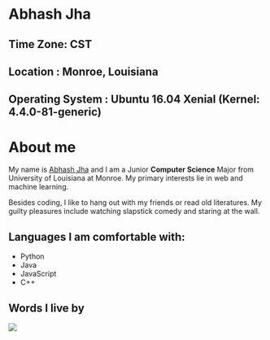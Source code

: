
# Abhash Jha

## Time Zone: CST

## Location : Monroe, Louisiana

## Operating System : Ubuntu 16.04 Xenial (Kernel: 4.4.0-81-generic)



# About me

My name is [Abhash Jha](https://github.com/l0rd3141) and I am a Junior **Computer Science** Major from University of Louisiana at Monroe.
My primary interests lie in web and machine learning. 



Besides coding, I like to hang out with my friends or read old literatures.
My guilty pleasures include watching slapstick comedy and staring at the wall.

## Languages I am comfortable with:

* Python
* Java
* JavaScript
* C++

## Words I live by

![](https://i.reddituploads.com/ea88f6c90fcf400881df25908add227d?fit=max&h=1536&w=1536&s=1e877d0743d776b2cdedced5cc1203f3)





